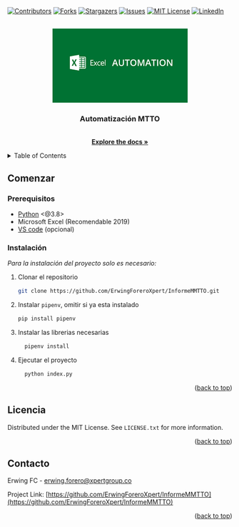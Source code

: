 <div id="top"></div>

[![Contributors][contributors-shield]][contributors-url]
[![Forks][forks-shield]][forks-url]
[![Stargazers][stars-shield]][stars-url]
[![Issues][issues-shield]][issues-url]
[![MIT License][license-shield]][license-url]
[![LinkedIn][linkedin-shield]][linkedin-url]

<br />
<div align="center">
  <a href="https://github.com/ErwingForeroXpert/InformeMMTTO">
    <img src="images/screenshot.png" alt="Logo">
  </a>

  <h3 align="center">Automatización MTTO</h3>

  <p align="center">
    <br />
    <a href="https://github.com/othneildrew/Best-README-Template"><strong>Explore the docs »</strong></a>
    <br />
  </p>
</div>

<details>
  <summary>Table of Contents</summary>
  <ol>
    <li>
      <a href="#comenzar">Comenzar</a>
      <ul>
        <li><a href="#prerequisitos">Prerequisitos</a></li>
        <li><a href="#instalacion">Instalacion</a></li>
      </ul>
    </li>
    <li><a href="#contacto">Contacto</a></li>
  </ol>
</details>

## Comenzar

### Prerequisitos

* [Python](https://www.python.org/downloads/) <@3.8>
* Microsoft Excel (Recomendable 2019)
* [VS code](https://code.visualstudio.com/) (opcional)

### Instalación

_Para la instalación del proyecto solo es necesario:_

1. Clonar el repositorio
   ```sh
   git clone https://github.com/ErwingForeroXpert/InformeMMTTO.git
   ```
2. Instalar `pipenv`, omitir si ya esta instalado
   ```sh
   pip install pipenv
   ```
3. Instalar las librerias necesarias
   ```sh
     pipenv install
   ```
4. Ejecutar el proyecto
   ```sh
     python index.py
   ```

<p align="right">(<a href="#top">back to top</a>)</p>


## Licencia

Distributed under the MIT License. See `LICENSE.txt` for more information.

<p align="right">(<a href="#top">back to top</a>)</p>

## Contacto

Erwing FC  - erwing.forero@xpertgroup.co

Project Link: [https://github.com/ErwingForeroXpert/InformeMMTTO](https://github.com/ErwingForeroXpert/InformeMMTTO)

<p align="right">(<a href="#top">back to top</a>)</p>

<!-- MARKDOWN LINKS & IMAGES -->
<!-- https://www.markdownguide.org/basic-syntax/#reference-style-links -->
[contributors-shield]: https://img.shields.io/github/contributors/ErwingForeroXpert/InformeMMTTO
[contributors-url]: https://github.com/ErwingForeroXpert/InformeMMTTO/graphs/contributors
[forks-shield]: https://img.shields.io/github/forks/ErwingForeroXpert/InformeMMTTO
[forks-url]: https://github.com/ErwingForeroXpert/InformeMMTTO/network/members
[stars-shield]: https://img.shields.io/github/stars/ErwingForeroXpert/InformeMMTTO
[stars-url]: https://github.com/ErwingForeroXpert/InformeMMTTO/stargazers
[issues-shield]: https://img.shields.io/github/issues/ErwingForeroXpert/InformeMMTTO
[issues-url]: https://github.com/ErwingForeroXpert/InformeMMTTO/issues
[license-shield]: https://img.shields.io/github/license/ErwingForeroXpert/InformeMMTTO
[license-url]: https://github.com/ErwingForeroXpert/InformeMMTTO/blob/develop/LICENSE.txt
[linkedin-shield]: https://img.shields.io/badge/-Linkedin-blue
[linkedin-url]: https://www.linkedin.com/in/erwing-forero-castro-586781133
[product-screenshot]: images/screenshot.png
